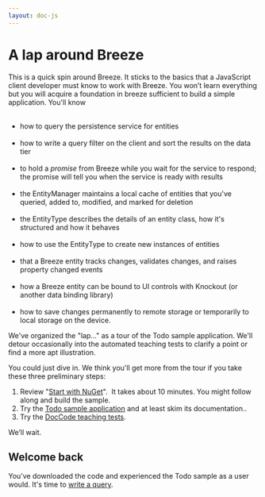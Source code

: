 ```yaml
---
layout: doc-js
---
```

<h1>
	A lap around Breeze</h1>
<p>This is a quick spin around Breeze. It sticks to the basics that a JavaScript client developer must know to work with Breeze. You won&rsquo;t learn everything but you will acquire a foundation in breeze sufficient to build a simple application. You&#39;ll know<br />
	&nbsp;</p>
<ul>
	<li>
		how to query the persistence service for entities<br />
		&nbsp;</li>
	<li>
		how to write a query filter on the client and sort the results on the data tier<br />
		&nbsp;</li>
	<li>
		to hold a <em>promise </em>from Breeze while you wait for the service to respond; the promise will tell you when the service is ready with results<br />
		&nbsp;</li>
	<li>
		the EntityManager maintains a local cache of entities that you&#39;ve queried, added to, modified, and marked for deletion<br />
		&nbsp;</li>
	<li>
		the EntityType describes the details of an entity class, how it&#39;s structured and how it behaves<br />
		&nbsp;</li>
	<li>
		how to use the EntityType to create new instances of entities<br />
		&nbsp;</li>
	<li>
		that a Breeze entity tracks changes, validates changes, and raises property changed events<br />
		&nbsp;</li>
	<li>
		how a Breeze entity can be bound to UI controls with Knockout (or another data binding library)<br />
		&nbsp;</li>
	<li>
		how to save changes permanently to remote storage or temporarily to local storage on the device.</li>
</ul>
<p>We&#39;ve organized the &quot;lap...&quot; as a tour of the Todo sample application. We&#39;ll detour occasionally into the automated teaching tests to clarify a point or find a more apt illustration.</p>
<p>You could just dive in. We think you&#39;ll get more from the tour if you take these three preliminary steps:</p>
<ol>
	<li>
		Review &quot;<a href="/documentation/start-nuget">Start with NuGet</a>&quot;.&nbsp; It takes about 10 minutes. You might follow along and build the sample.</li>
	<li>
		Try the <a href="/samples/todo">Todo sample application</a> and at least skim its documentation..</li>
	<li>
		Try the <a href="/samples/doccode">DocCode teaching tests</a>.</li>
</ol>
<p>We&rsquo;ll wait.</p>
<h2>
	Welcome back</h2>
<p>You&rsquo;ve downloaded the code and experienced the Todo sample as a user would. It&#39;s time to <a href="/documentation/first-query-0">write a query</a>.</p>
